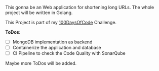 This gonna be an Web application for shortening long URLs. The whole project will be written in Golang.

This Project is part of my [100DaysOfCode](https://www.100daysofcode.com/) Challenge.

**ToDos:**

- [ ] MongoDB implementation as backend
- [ ] Containerize the application and database
- [ ] CI Pipeline to check the Code Quality with SonarQube

Maybe more ToDos will be added.